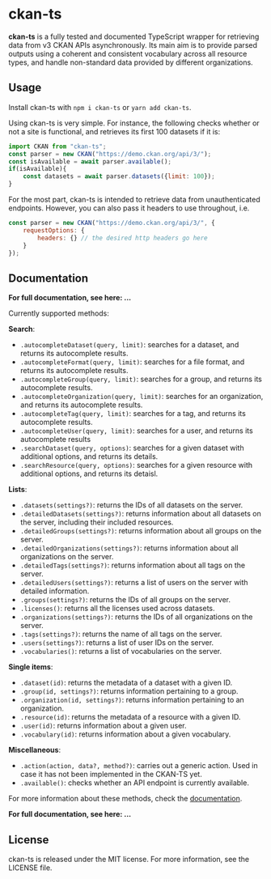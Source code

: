 # ckan-ts

**ckan-ts** is a fully tested and documented TypeScript wrapper for retrieving data from v3 CKAN APIs asynchronously. Its main aim is to provide parsed outputs using a coherent and consistent vocabulary across all resource types, and handle non-standard data provided by different organizations.

## Usage

Install ckan-ts with `npm i ckan-ts` or `yarn add ckan-ts`.

Using ckan-ts is very simple. For instance, the following checks whether or not a site is functional, and retrieves its first 100 datasets if it is:
```javascript
import CKAN from "ckan-ts";
const parser = new CKAN("https://demo.ckan.org/api/3/");
const isAvailable = await parser.available();
if(isAvailable){
	const datasets = await parser.datasets({limit: 100});
}
```

For the most part, ckan-ts is intended to retrieve data from unauthenticated endpoints. However, you can also pass it headers to use throughout, i.e.
```javascript
const parser = new CKAN("https://demo.ckan.org/api/3/", {
	requestOptions: {
		headers: {} // the desired http headers go here
	}
});
````

## Documentation 

**For full documentation, see here: ...**

Currently supported methods:

**Search**:
 * `.autocompleteDataset(query, limit)`: searches for a dataset, and returns its autocomplete results.
 * `.autocompleteFormat(query, limit)`: searches for a file format, and returns its autocomplete results.
 * `.autocompleteGroup(query, limit)`: searches for a group, and returns its autocomplete results.
 * `.autocompleteOrganization(query, limit)`: searches for an organization, and returns its autocomplete results.
 * `.autocompleteTag(query, limit)`: searches for a tag, and returns its autocomplete results.
 * `.autocompleteUser(query, limit)`: searches for a user, and returns its autocomplete results
 * `.searchDataset(query, options)`: searches for a given dataset with additional options, and returns its details.
 * `.searchResource(query, options)`: searches for a given resource with additional options, and returns its detaisl.

**Lists**:
 * `.datasets(settings?)`: returns the IDs of all datasets on the server.
 * `.detailedDatasets(settings?)`: returns information about all datasets on the server, including their included resources.
 * `.detailedGroups(settings?)`: returns information about all groups on the server.
 * `.detailedOrganizations(settings?)`: returns information about all organizations on the server.
 * `.detailedTags(settings?)`: returns information about all tags on the server.
 * `.detailedUsers(settings?)`: returns a list of users on the server with detailed information.
 * `.groups(settings?)`: returns the IDs of all groups on the server.
 * `.licenses()`: returns all the licenses used across datasets.
 * `.organizations(settings?)`: returns the IDs of all organizations on the server.
 * `.tags(settings?)`: returns the name of all tags on the server.
 * `.users(settings?)`: returns a list of user IDs on the server.
 * `.vocabularies()`: returns a list of vocabularies on the server.

**Single items**:
 * `.dataset(id)`: returns the metadata of a dataset with a given ID.
 * `.group(id, settings?)`: returns information pertaining to a group.
 * `.organization(id, settings?)`: returns information pertaining to an organization.
 * `.resource(id)`: returns the metadata of a resource with a given ID.
 * `.user(id)`: returns information about a given user.
 * `.vocabulary(id)`: returns information about a given vocabulary.

**Miscellaneous**:
 * `.action(action, data?, method?)`: carries out a generic action. Used in case it has not been implemented in the CKAN-TS yet.
 * `.available()`: checks whether an API endpoint is currently available.

For more information about these methods, check the [documentation]().

**For full documentation, see here: ...**

## License

ckan-ts is released under the MIT license. For more information, see the LICENSE file.